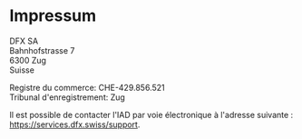 # Impressum

DFX SA  
Bahnhofstrasse 7  
6300 Zug  
Suisse

Registre du commerce: CHE-429.856.521  
Tribunal d'enregistrement: Zug
  
Il est possible de contacter l'IAD par voie électronique à l'adresse suivante : https://services.dfx.swiss/support.
